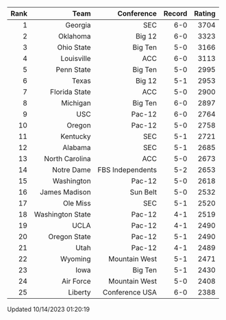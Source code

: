 | Rank  | Team                 | Conference           | Record   | Rating |
| ---:  | ---:                 | ---:                 | ---:     | ---:   |
| 1     | Georgia              | SEC                  | 6-0      | 3704   |
| 2     | Oklahoma             | Big 12               | 6-0      | 3323   |
| 3     | Ohio State           | Big Ten              | 5-0      | 3166   |
| 4     | Louisville           | ACC                  | 6-0      | 3113   |
| 5     | Penn State           | Big Ten              | 5-0      | 2995   |
| 6     | Texas                | Big 12               | 5-1      | 2953   |
| 7     | Florida State        | ACC                  | 5-0      | 2900   |
| 8     | Michigan             | Big Ten              | 6-0      | 2897   |
| 9     | USC                  | Pac-12               | 6-0      | 2764   |
| 10    | Oregon               | Pac-12               | 5-0      | 2758   |
| 11    | Kentucky             | SEC                  | 5-1      | 2721   |
| 12    | Alabama              | SEC                  | 5-1      | 2685   |
| 13    | North Carolina       | ACC                  | 5-0      | 2673   |
| 14    | Notre Dame           | FBS Independents     | 5-2      | 2653   |
| 15    | Washington           | Pac-12               | 5-0      | 2618   |
| 16    | James Madison        | Sun Belt             | 5-0      | 2532   |
| 17    | Ole Miss             | SEC                  | 5-1      | 2520   |
| 18    | Washington State     | Pac-12               | 4-1      | 2519   |
| 19    | UCLA                 | Pac-12               | 4-1      | 2490   |
| 20    | Oregon State         | Pac-12               | 5-1      | 2490   |
| 21    | Utah                 | Pac-12               | 4-1      | 2489   |
| 22    | Wyoming              | Mountain West        | 5-1      | 2471   |
| 23    | Iowa                 | Big Ten              | 5-1      | 2430   |
| 24    | Air Force            | Mountain West        | 5-0      | 2408   |
| 25    | Liberty              | Conference USA       | 6-0      | 2388   |

Updated 10/14/2023 01:20:19
